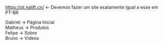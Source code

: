https://pt.nalift.cn/ <- Devemos fazer um site exatamente igual a esse em PT-BR

Gabriel -> Página Inicial <br>
Matheus -> Produtos <br>
Felipe -> Sobre <br>
Bruno -> Videos

